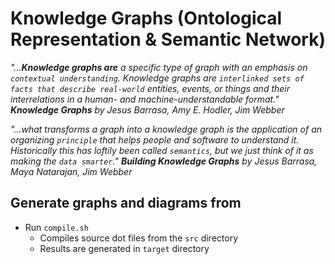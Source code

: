 # Knowledge Graphs (Ontological Representation & Semantic Network)

_"...**Knowledge graphs are** a specific type of graph with an emphasis on `contextual understanding`.
Knowledge graphs are `interlinked sets of facts that describe real-world` entities,
events, or things and their interrelations in a human- and machine-understandable format."_ _**Knowledge Graphs** by
Jesus Barrasa, Amy E. Hodler, Jim Webber_

_"...what transforms a graph into a knowledge graph is the application of an organizing `principle` that helps people
and software to understand it.
Historically this has loftily been called `semantics`,
but we just think of it as making the `data smarter`."_ _**Building Knowledge Graphs** by Jesus Barrasa, Maya Natarajan,
Jim Webber_

## Generate graphs and diagrams from

- Run `compile.sh`
    - Compiles source dot files from the `src` directory
    - Results are generated in `target` directory
